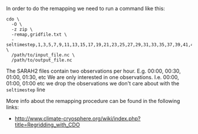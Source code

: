 In order to do the remapping we need to run a command like this:

    cdo \
      -O \
      -z zip \
      -remap,gridfile.txt \
      -seltimestep,1,3,5,7,9,11,13,15,17,19,21,23,25,27,29,31,33,35,37,39,41,43,45,47 \
      /path/to/input_file.nc \
      /path/to/output_file.nc

The SARAH2 files contain two observations per hour. E.g. 00:00, 00:30, 01:00, 01:30, etc
We are only interested in one observations. I.e. 00:00, 01:00, 01:00 etc
we drop the observations we don't care about with the `seltimestep` line

More info about the remapping procedure can be found in the following links:

- http://www.climate-cryosphere.org/wiki/index.php?title=Regridding_with_CDO
